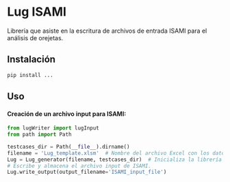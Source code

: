 # Lug ISAMI

Librería que asiste en la escritura de archivos de entrada ISAMI para el análisis de orejetas. 

## Instalación


```bash
pip install ...
```

## Uso

#### Creación de un archivo input para ISAMI:

```python
from lugWriter import lugInput
from path import Path

testcases_dir = Path(__file__).dirname()
filename = 'Lug_template.xlsm'  # Nombre del archivo Excel con los datos de entrada.
Lug = Lug_generator(filename, testcases_dir)  # Inicializa la librería con el archivo input y la ruta.
# Escribe y almacena el archivo input de ISAMI.
Lug.write_output(output_filename='ISAMI_input_file')
```

